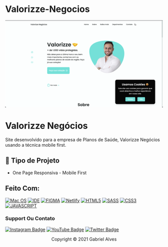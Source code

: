 # Valorizze-Negocios

<img src="image-readme.png" alt="exemplo imagem">

# Valorizze Negócios

Site desenvolvido para a empresa de Planos de Saúde, Valorizze Negócios usando a técnica mobile first. 

## 🔧 Tipo de Projeto

- One Page Responsiva - Mobile First

## Feito Com:
[![Mac OS](https://img.shields.io/badge/mac%20os-000000?style=for-the-badge&logo=macos&logoColor=F0F0F0)](https://www.microsoft.com/pt-br/windows/get-windows-10)
[![IDE](https://img.shields.io/badge/Visual_studio_code-0078D4?style=for-the-badge&logo=visual%20studio%20code&logoColor=white)](https://code.visualstudio.com/)
[![FIGMA](https://img.shields.io/badge/figma-%23F24E1E.svg?style=for-the-badge&logo=figma&logoColor=white)](https://figma.com)
[![Netlify](https://img.shields.io/badge/netlify-%23000000.svg?style=for-the-badge&logo=netlify&logoColor=#00C7B7)](https://netlify.com)
[![HTML5](https://img.shields.io/badge/HTML5-E34F26?style=for-the-badge&logo=html5&logoColor=white)](https://developer.mozilla.org/pt-BR/docs/Web/HTML)
[![SASS](https://img.shields.io/badge/Sass-CC6699?style=for-the-badge&logo=sass&logoColor=white)](https://sass-lang.com/)
[![CSS3](https://img.shields.io/badge/CSS3-1572B6?style=for-the-badge&logo=css3&logoColor=white)](https://developer.mozilla.org/pt-BR/docs/Web/CSS)
[![JAVASCRIPT](https://img.shields.io/badge/JavaScript-F7DF1E?style=for-the-badge&logo=javascript&logoColor=black)](https://developer.mozilla.org/pt-BR/docs/Web/JavaScript)

### Support Ou Contato

[![Instagram Badge](https://img.shields.io/badge/Instagram-E4405F?style=for-the-badge&logo=instagram&logoColor=white)](https://instagram.com/gbr.code/)
[![YouTube Badge](https://img.shields.io/badge/YouTube-FF0000?style=for-the-badge&logo=youtube&logoColor=white)](https://www.youtube.com/channel/UC4pNKzi1GP58B0HZcWUhZyQ)
[![Twitter Badge](https://img.shields.io/badge/Twitter-1DA1F2?style=for-the-badge&logo=twitter&logoColor=white)](https://twitter.com/gabrielberners)

<p align="center">Copyright © 2021 Gabriel Alves</p>


